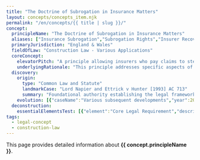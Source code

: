 ```yaml
---
title: "The Doctrine of Subrogation in Insurance Matters"
layout: concepts/concepts_item.njk
permalink: "/en/concepts/{{ title | slug }}/"
concept:
  principleName: "The Doctrine of Subrogation in Insurance Matters"
  aliases: ["Insurance Subrogation","Subrogation Rights","Insurer Recovery Rights"]
  primaryJurisdiction: "England & Wales"
  fieldOfLaw: "Construction Law - Various Applications"
  coreConcept:
    elevatorPitch: "A principle allowing insurers who pay claims to step into their insured's shoes and pursue recovery against parties responsible for the loss."
    underlyingRationale: "This principle addresses specific aspects of construction law relationships and liabilities, providing structured legal framework for the doctrine of subrogation in insurance matters issues."
  discovery:
    origin:
      type: "Common Law and Statute"
      landmarkCase: "Lord Napier and Ettrick v Hunter [1993] AC 713"
      summary: "Foundational authority establishing the legal framework for the doctrine of subrogation in insurance matters in construction and commercial law contexts."
    evolution: [{"caseName":"Various subsequent developments","year":2000,"contribution":"Continued judicial and legislative refinement of the principle's application and scope in modern construction law."}]
  deconstruction:
    essentialElementsTest: [{"element":"Core Legal Requirement","description":"The fundamental requirement that must be established to successfully apply the doctrine of subrogation in insurance matters in construction law contexts."},{"element":"Factual Foundation","description":"The specific factual circumstances that must exist to trigger application of this legal principle."},{"element":"Legal Consequence Test","description":"The test for determining when the principle's legal consequences should apply to the particular circumstances."}]
tags: 
  - legal-concept
  - construction-law
---
```


This page provides detailed information about **{{ concept.principleName }}**.
